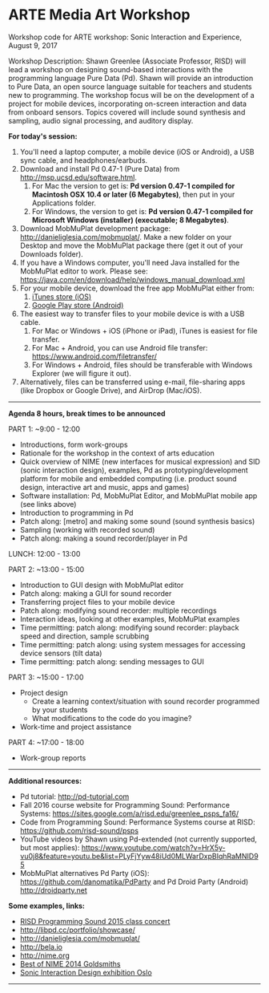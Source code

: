 # ARTE Media Art Workshop

Workshop code for ARTE workshop: Sonic Interaction and Experience, August 9, 2017

Workshop Description:
Shawn Greenlee (Associate Professor, RISD) will lead a workshop on designing sound-based interactions with the programming language Pure Data (Pd).  Shawn will provide an introduction to Pure Data, an open source language suitable for teachers and students new to programming.  The workshop focus will be on the development of a project for mobile devices, incorporating on-screen interaction and data from onboard sensors. Topics covered will include sound synthesis and sampling, audio signal processing, and auditory display.

**For today's session:**

1. You'll need a laptop computer, a mobile device (iOS or Android), a USB sync cable, and headphones/earbuds.
2. Download and install Pd 0.47-1 (Pure Data) from <a href="http://msp.ucsd.edu/software.html" target="_blank">http://msp.ucsd.edu/software.html</a>.
    1. For Mac the version to get is: **Pd version 0.47-1 compiled for Macintosh OSX 10.4 or later (6 Megabytes)**, then put in your Applications folder.
    2. For Windows, the version to get is: **Pd version 0.47-1 compiled for Microsoft Windows (installer) (executable; 8 Megabytes)**.
3. Download MobMuPlat development package: <a href="http://danieliglesia.com/mobmuplat/" target="_blank">http://danieliglesia.com/mobmuplat/</a>. Make a new folder on your Desktop and move the MobMuPlat package there (get it out of your Downloads folder).  
4. If you have a Windows computer, you'll need Java installed for the MobMuPlat editor to work.  Please see: https://java.com/en/download/help/windows_manual_download.xml
5. For your mobile device, download the free app MobMuPlat either from:
    1. <a href="https://itunes.apple.com/kr/app/mobmuplat/id597679399?mt=8" target="_blank">iTunes store (iOS)</a>
    2. <a href="https://play.google.com/store/apps/details?id=com.iglesiaintermedia.mobmuplat" target="_blank">Google Play store (Android)</a>
6. The easiest way to transfer files to your mobile device is with a USB cable.
    1. For Mac or Windows + iOS (iPhone or iPad), iTunes is easiest for file transfer.
    2. For Mac + Android, you can use Android file transfer:  <a href="https://www.android.com/filetransfer/" target="_blank">https://www.android.com/filetransfer/</a>  
    3. For Windows + Android, files should be transferable with Windows Explorer (we will figure it out).
7. Alternatively, files can be transferred using e-mail, file-sharing apps (like Dropbox or Google Drive), and AirDrop (Mac/iOS).

---

**Agenda 8 hours, break times to be announced**

PART 1: ~9:00 - 12:00

* Introductions, form work-groups
* Rationale for the workshop in the context of arts education
* Quick overview of NIME (new interfaces for musical expression) and SID (sonic interaction design), examples, Pd as prototyping/development platform for mobile and embedded computing (i.e. product sound design, interactive art and music, apps and games)
* Software installation: Pd, MobMuPlat Editor, and MobMuPlat mobile app (see links above)
* Introduction to programming in Pd
* Patch along: [metro] and making some sound (sound synthesis basics)
* Sampling (working with recorded sound)
* Patch along: making a sound recorder/player in Pd

LUNCH: 12:00 - 13:00

PART 2: ~13:00 - 15:00

* Introduction to GUI design with MobMuPlat editor
* Patch along: making a GUI for sound recorder
* Transferring project files to your mobile device
* Patch along: modifying sound recorder: multiple recordings
* Interaction ideas, looking at other examples, MobMuPlat examples
* Time permitting: patch along: modifying sound recorder: playback speed and direction, sample scrubbing
* Time permitting: patch along: using system messages for accessing device sensors (tilt data)
* Time permitting: patch along: sending messages to GUI

PART 3: ~15:00 - 17:00

* Project design
    * Create a learning context/situation with sound recorder programmed by your students
    * What modifications to the code do you imagine?   
* Work-time and project assistance

PART 4: ~17:00 - 18:00

* Work-group reports

---

**Additional resources:**

* Pd tutorial: http://pd-tutorial.com
* Fall 2016 course website for Programming Sound: Performance Systems:  <a href="https://sites.google.com/a/risd.edu/greenlee_psps_fa16/" target="_blank">https://sites.google.com/a/risd.edu/greenlee_psps_fa16/</a>  
* Code from Programming Sound: Performance Systems course at RISD:  <a href="https://github.com/risd-sound/psps" target="_blank">https://github.com/risd-sound/psps</a>  
* YouTube videos by Shawn using Pd-extended (not currently supported, but most applies): https://www.youtube.com/watch?v=HrX5y-vu0j8&feature=youtu.be&list=PLyFjYyw48iUd0MLWarDxpBIqhRaMNID95
* MobMuPlat alternatives Pd Party (iOS): https://github.com/danomatika/PdParty and Pd Droid Party (Android) http://droidparty.net

**Some examples, links:**
* <a href="https://youtu.be/uY-hOCyBudo" target="_blank">RISD Programming Sound 2015 class concert</a>
* <a href="http://libpd.cc/portfolio/showcase/">http://libpd.cc/portfolio/showcase/</a>
* <a href="http://danieliglesia.com/mobmuplat/">http://danieliglesia.com/mobmuplat/</a>
* <a href="http://bela.io" target="_blank">http://bela.io</a>
* <a href="http://nime.org" target="_blank">http://nime.org</a>
* <a href="https://www.youtube.com/watch?v=beLxqGKvI-M" target="_blank">Best of NIME 2014 Goldsmiths</a>
* <a href="http://sid.bek.no/Works?filter=exhibition" target="_blank">Sonic Interaction Design exhibition Oslo</a>
---
